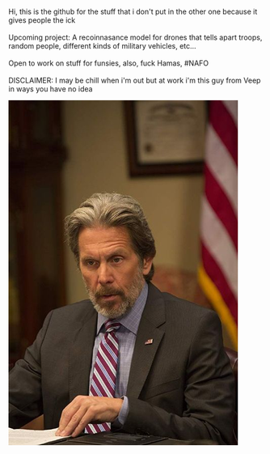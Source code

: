 <br/>
<a>
   Hi, this is the github for the stuff that i don't put in the other one because it gives people the ick
</a>  
<br/> 

<br/>
<a>
   Upcoming project: A recoinnasance model for drones that tells apart troops, random people, different kinds of military vehicles, etc...
</a>  
<br/> 

<br/>
<a>
   Open to work on stuff for funsies, also, fuck Hamas, #NAFO
</a>  
<br/> 

<br/> 
<a>
    DISCLAIMER: I may be chill when i'm out but at work i'm this guy from Veep in ways you have no idea
</a>
<br/> 

![Kent-Davidson-Veep](/dbz9l8fgy5w89z88.jpg)
